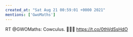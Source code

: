 ```yaml
---
created_at: "Sat Aug 21 00:59:01 +0000 2021"
mentions: ['GwoMaths']
---
```


RT @GWOMaths: Cowculus. 🤣😂🤣 https://t.co/0thVdSsHdO